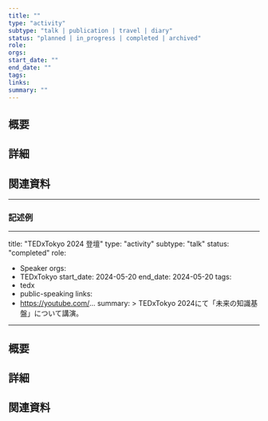 ```yaml
---
title: ""
type: "activity"
subtype: "talk | publication | travel | diary"
status: "planned | in_progress | completed | archived"
role:
orgs:
start_date: ""
end_date: ""
tags:
links:
summary: ""
---
```


## 概要

## 詳細

## 関連資料

---

### 記述例

---
title: "TEDxTokyo 2024 登壇"
type: "activity"
subtype: "talk"
status: "completed"
role: 
  - Speaker
orgs:
  - TEDxTokyo
start_date: 2024-05-20
end_date: 2024-05-20
tags: 
  - tedx
  - public-speaking
links:
  - https://youtube.com/...
summary: >
  TEDxTokyo 2024にて「未来の知識基盤」について講演。
---

## 概要

## 詳細

## 関連資料
